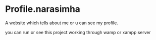 # Profile.narasimha
A website which tells about me or u can see my profile.

you can run  or see this project working through wamp or xampp server
